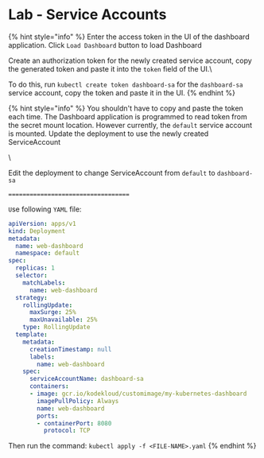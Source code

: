 # Lab - Service Accounts



{% hint style="info" %}
Enter the access token in the UI of the dashboard application. Click `Load Dashboard` button to load Dashboard

Create an authorization token for the newly created service account, copy the generated token and paste it into the `token` field of the UI.\


To do this, run `kubectl create token dashboard-sa` for the `dashboard-sa` service account, copy the token and paste it in the UI.
{% endhint %}



{% hint style="info" %}
You shouldn't have to copy and paste the token each time. The Dashboard application is programmed to read token from the secret mount location. However currently, the `default` service account is mounted. Update the deployment to use the newly created ServiceAccount

\


Edit the deployment to change ServiceAccount from `default` to `dashboard-sa`

`==================================`

`U`se following `YAML` file:

```yaml
apiVersion: apps/v1
kind: Deployment
metadata:
  name: web-dashboard
  namespace: default
spec:
  replicas: 1
  selector:
    matchLabels:
      name: web-dashboard
  strategy:
    rollingUpdate:
      maxSurge: 25%
      maxUnavailable: 25%
    type: RollingUpdate
  template:
    metadata:
      creationTimestamp: null
      labels:
        name: web-dashboard
    spec:
      serviceAccountName: dashboard-sa
      containers:
      - image: gcr.io/kodekloud/customimage/my-kubernetes-dashboard
        imagePullPolicy: Always
        name: web-dashboard
        ports:
        - containerPort: 8080
          protocol: TCP
```

Then run the command: `kubectl apply -f <FILE-NAME>.yaml`
{% endhint %}

